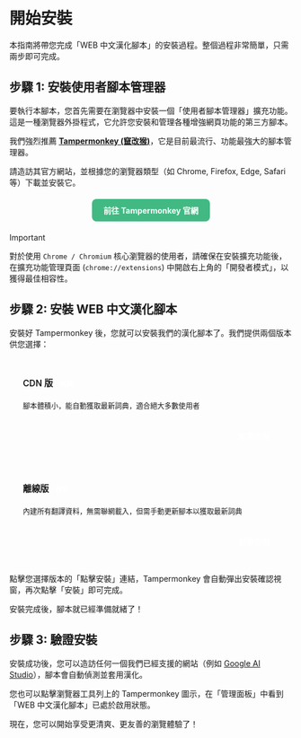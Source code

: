 # 開始安裝

本指南將帶您完成「WEB 中文漢化腳本」的安裝過程。整個過程非常簡單，只需兩步即可完成。

## 步驟 1: 安裝使用者腳本管理器

要執行本腳本，您首先需要在瀏覽器中安裝一個「使用者腳本管理器」擴充功能。這是一種瀏覽器外掛程式，它允許您安裝和管理各種增強網頁功能的第三方腳本。

我們強烈推薦 **[Tampermonkey (竄改猴)](https://www.tampermonkey.net/)**，它是目前最流行、功能最強大的腳本管理器。

請造訪其官方網站，並根據您的瀏覽器類型（如 Chrome, Firefox, Edge, Safari 等）下載並安裝它。

<div style="text-align: center; margin: 20px 0;">
  <a href="https://www.tampermonkey.net/" target="_blank" rel="noopener noreferrer" style="display: inline-block; padding: 10px 20px; background-color: #42b983; color: white; border-radius: 8px; text-decoration: none; font-weight: bold;">
    前往 Tampermonkey 官網
  </a>
</div>

> [!IMPORTANT]
> 對於使用 `Chrome / Chromium` 核心瀏覽器的使用者，請確保在安裝擴充功能後，在擴充功能管理頁面 (`chrome://extensions`) 中開啟右上角的「開發者模式」，以獲得最佳相容性。

## 步驟 2: 安裝 WEB 中文漢化腳本

安裝好 Tampermonkey 後，您就可以安裝我們的漢化腳本了。我們提供兩個版本供您選擇：

<div style="display: flex; flex-wrap: wrap; gap: 1rem; margin-top: 1.5rem;">

<div class="InstallationCard" style="flex: 1; min-width: 280px; display: flex; flex-direction: column; border-radius: 12px; background-color: var(--vp-c-bg-soft); padding: 24px;">
  <h3 style="margin: 0 0 8px 0; border: none; font-size: 1.1em; font-weight: 600;">CDN 版 <span style="background-color: var(--vp-c-brand-1); color: white; padding: 3px 8px; border-radius: 6px; font-size: 0.8em; vertical-align: middle;">推薦</span></h3>
  <p style="flex-grow: 1; font-size: 0.9em; color: var(--vp-c-text-2); line-height: 1.6;">腳本體積小，能自動獲取最新詞典，適合絕大多數使用者</p>
  <div style="padding-top: 12px; text-align: right;">
    <a href="https://raw.githubusercontent.com/Qing90bing/Qing_Web-Translate-Script/main/dist/Web-Translate-Script.cdn.user.js" target="_blank" rel="noopener noreferrer" style="display: inline-block; padding: 8px 16px; background-color: var(--vp-c-brand-1); color: white;border-radius: 8px; text-decoration: none; font-weight: 600;">
      點擊安裝
    </a>
  </div>
</div>

<div class="InstallationCard" style="flex: 1; min-width: 280px; display: flex; flex-direction: column; border-radius: 12px; background-color: var(--vp-c-bg-soft); padding: 24px;">
  <h3 style="margin: 0 0 8px 0; border: none; font-size: 1.1em; font-weight: 600;">離線版 <span style="background-color: var(--vp-c-brand-1); color: white; padding: 3px 8px; border-radius: 6px; font-size: 0.8em; vertical-align: middle;">穩定</span></h3>
  <p style="flex-grow: 1; font-size: 0.9em; color: var(--vp-c-text-2); line-height: 1.6;">內建所有翻譯資料，無需聯網載入，但需手動更新腳本以獲取最新詞典</p>
  <div style="padding-top: 12px; text-align: right;">
    <a href="https://raw.githubusercontent.com/Qing90bing/Qing_Web-Translate-Script/main/dist/Web-Translate-Script.user.js" target="_blank" rel="noopener noreferrer" style="display: inline-block; padding: 8px 16px; background-color: var(--vp-c-brand-1); color: white; border-radius: 8px; text-decoration: none; font-weight: 600;">
      點擊安裝
    </a>
  </div>
</div>

</div>

點擊您選擇版本的「點擊安裝」連結，Tampermonkey 會自動彈出安裝確認視窗，再次點擊「安裝」即可完成。

安裝完成後，腳本就已經準備就緒了！

## 步驟 3: 驗證安裝

安裝成功後，您可以造訪任何一個我們已經支援的網站（例如 [Google AI Studio](https://aistudio.google.com/)），腳本會自動偵測並套用漢化。

您也可以點擊瀏覽器工具列上的 Tampermonkey 圖示，在「管理面板」中看到「WEB 中文漢化腳本」已處於啟用狀態。

現在，您可以開始享受更清爽、更友善的瀏覽體驗了！
